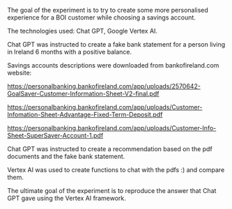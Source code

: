 The goal of the experiment is to try to create some more personalised experience for a BOI customer while choosing a savings account.

The technologies used: Chat GPT, Google Vertex AI.

Chat GPT was instructed to create a fake bank statement for a person living in Ireland 6 months with a positive balance.

Savings accounts descriptions were downloaded from bankofireland.com website:

https://personalbanking.bankofireland.com/app/uploads/2570642-GoalSaver-Customer-Information-Sheet-V2-final.pdf

https://personalbanking.bankofireland.com/app/uploads/Customer-Infomation-Sheet-Advantage-Fixed-Term-Deposit.pdf

https://personalbanking.bankofireland.com/app/uploads/Customer-Info-Sheet-SuperSaver-Account-1.pdf

Chat GPT was instructed to create a recommendation based on the pdf documents and the fake bank statement.

Vertex AI was used to create functions to chat with the pdfs :) and compare them.

The ultimate goal of the experiment is to reproduce the answer that Chat GPT gave using the Vertex AI framework.
